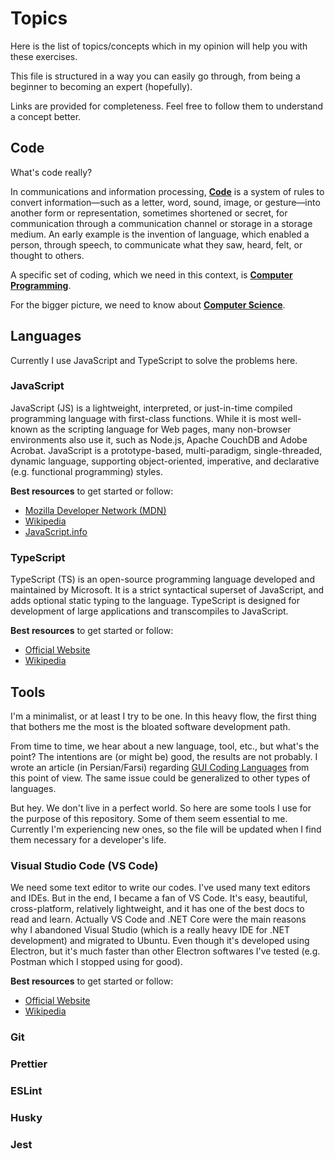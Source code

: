# Topics

Here is the list of topics/concepts which in my opinion will help you with these exercises.

This file is structured in a way you can easily go through, from being a beginner to becoming an expert (hopefully).

Links are provided for completeness. Feel free to follow them to understand a concept better.

## Code

What's code really?

In communications and information processing, **[Code](https://en.wikipedia.org/wiki/Code)** is a system of rules to convert information—such as a letter, word, sound, image, or gesture—into another form or representation, sometimes shortened or secret, for communication through a communication channel or storage in a storage medium. An early example is the invention of language, which enabled a person, through speech, to communicate what they saw, heard, felt, or thought to others.

A specific set of coding, which we need in this context, is **[Computer Programming](https://en.wikipedia.org/wiki/Computer_programming)**.

For the bigger picture, we need to know about **[Computer Science](https://en.wikipedia.org/wiki/Computer_science)**.

## Languages

Currently I use JavaScript and TypeScript to solve the problems here.

### JavaScript

JavaScript (JS) is a lightweight, interpreted, or just-in-time compiled programming language with first-class functions. While it is most well-known as the scripting language for Web pages, many non-browser environments also use it, such as Node.js, Apache CouchDB and Adobe Acrobat. JavaScript is a prototype-based, multi-paradigm, single-threaded, dynamic language, supporting object-oriented, imperative, and declarative (e.g. functional programming) styles.

**Best resources** to get started or follow:

- [Mozilla Developer Network (MDN)](https://developer.mozilla.org/en-US/docs/Web/JavaScript)
- [Wikipedia](https://en.wikipedia.org/wiki/JavaScript)
- [JavaScript.info](https://javascript.info)

### TypeScript

TypeScript (TS) is an open-source programming language developed and maintained by Microsoft. It is a strict syntactical superset of JavaScript, and adds optional static typing to the language. TypeScript is designed for development of large applications and transcompiles to JavaScript.

**Best resources** to get started or follow:

- [Official Website](https://www.typescriptlang.org)
- [Wikipedia](https://en.wikipedia.org/wiki/TypeScript)

## Tools

I'm a minimalist, or at least I try to be one. In this heavy flow, the first thing that bothers me the most is the bloated software development path.

From time to time, we hear about a new language, tool, etc., but what's the point? The intentions are (or might be) good, the results are not probably. I wrote an article (in Persian/Farsi) regarding [GUI Coding Languages](https://mrmowji.com/why-no-agreement-on-gui-language) from this point of view. The same issue could be generalized to other types of languages.

But hey. We don't live in a perfect world. So here are some tools I use for the purpose of this repository. Some of them seem essential to me. Currently I'm experiencing new ones, so the file will be updated when I find them necessary for a developer's life.

### Visual Studio Code (VS Code)

We need some text editor to write our codes. I've used many text editors and IDEs. But in the end, I became a fan of VS Code. It's easy, beautiful, cross-platform, relatively lightweight, and it has one of the best docs to read and learn. Actually VS Code and .NET Core were the main reasons why I abandoned Visual Studio (which is a really heavy IDE for .NET development) and migrated to Ubuntu. Even though it's developed using Electron, but it's much faster than other Electron softwares I've tested (e.g. Postman which I stopped using for good).

**Best resources** to get started or follow:

- [Official Website](https://code.visualstudio.com)
- [Wikipedia](https://en.wikipedia.org/wiki/Visual_Studio_Code)

### Git

### Prettier

### ESLint

### Husky

### Jest
